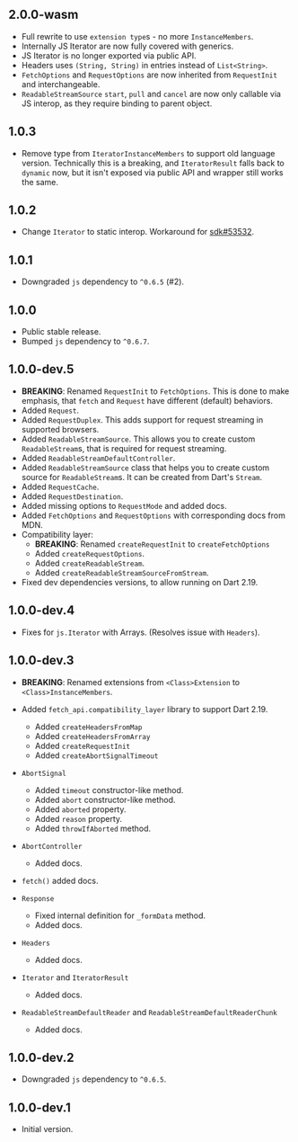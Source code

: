 ## 2.0.0-wasm

- Full rewrite to use `extension type`s - no more `InstanceMembers`.
- Internally JS Iterator are now fully covered with generics.
- JS Iterator is no longer exported via public API.
- Headers uses `(String, String)` in entries instead of `List<String>`.
- `FetchOptions` and `RequestOptions` are now inherited from `RequestInit`
  and interchangeable.
- `ReadableStreamSource` `start`, `pull` and `cancel` are now only callable
  via JS interop, as they require binding to parent object.

## 1.0.3

- Remove type from `IteratorInstanceMembers` to support old language
  version.
  Technically this is a breaking, and `IteratorResult` falls back to `dynamic`
  now, but it isn't exposed via public API and wrapper still works the same.

## 1.0.2

- Change `Iterator` to static interop.
  Workaround for [sdk#53532](https://github.com/dart-lang/sdk/issues/53532).

## 1.0.1

- Downgraded `js` dependency to `^0.6.5` (#2).

## 1.0.0

- Public stable release.
- Bumped `js` dependency to `^0.6.7`.

## 1.0.0-dev.5

- **BREAKING**: Renamed `RequestInit` to `FetchOptions`.
  This is done to make emphasis, that `fetch` and `Request` have different
  (default) behaviors.
- Added `Request`.
- Added `RequestDuplex`. This adds support for request streaming in supported
  browsers.
- Added `ReadableStreamSource`. This allows you to create custom
  `ReadableStream`s, that is required for request streaming.
- Added `ReadableStreamDefaultController`.
- Added `ReadableStreamSource` class that helps you to create custom source
  for `ReadableStream`s. It can be created from Dart's `Stream`.
- Added `RequestCache`.
- Added `RequestDestination`.
- Added missing options to `RequestMode` and added docs.
- Added `FetchOptions` and `RequestOptions` with corresponding docs from MDN.
- Compatibility layer:
  - **BREAKING**: Renamed `createRequestInit` to `createFetchOptions`
  - Added `createRequestOptions`.
  - Added `createReadableStream`.
  - Added `createReadableStreamSourceFromStream`.
- Fixed dev dependencies versions, to allow running on Dart 2.19.


## 1.0.0-dev.4

- Fixes for `js.Iterator` with Arrays. (Resolves issue with `Headers`).

## 1.0.0-dev.3

- **BREAKING**: Renamed extensions from `<Class>Extension` to
  `<Class>InstanceMembers`.
- Added `fetch_api.compatibility_layer` library to support Dart 2.19.
  - Added `createHeadersFromMap`
  - Added `createHeadersFromArray` 
  - Added `createRequestInit`
  - Added `createAbortSignalTimeout`

- `AbortSignal`
  - Added `timeout` constructor-like method.
  - Added `abort` constructor-like method.
  - Added `aborted` property.
  - Added `reason` property.
  - Added `throwIfAborted` method.
- `AbortController`
  - Added docs.
- `fetch()` added docs.
- `Response`
  - Fixed internal definition for `_formData` method.
  - Added docs.
- `Headers`
  - Added docs.
- `Iterator` and `IteratorResult`
  - Added docs.
- `ReadableStreamDefaultReader` and `ReadableStreamDefaultReaderChunk`
  - Added docs.

## 1.0.0-dev.2

- Downgraded `js` dependency to `^0.6.5`.

## 1.0.0-dev.1

- Initial version.
